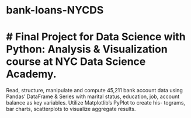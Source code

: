 # bank-loans-NYCDS

# # Final Project for Data Science with Python: Analysis &amp; Visualization course at NYC Data Science Academy.

Read, structure, manipulate and compute 45,211 bank account data using Pandas’ DataFrame & Series with marital status, education, job, account balance as key variables. Utilize Matplotlib’s PyPlot to create his- tograms, bar charts, scatterplots to visualize aggregate results.

